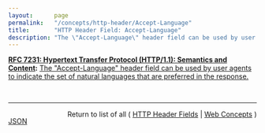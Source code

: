 ```yaml
---
layout:      page
permalink:   "/concepts/http-header/Accept-Language"
title:       "HTTP Header Field: Accept-Language"
description: "The \"Accept-Language\" header field can be used by user agents to indicate the set of natural languages that are preferred in the response."
---
```


**[RFC 7231: Hypertext Transfer Protocol (HTTP/1.1): Semantics and Content](/specs/IETF/RFC/7231 "The Hypertext Transfer Protocol (HTTP) is an application-level protocol for distributed, collaborative, hypertext information systems. This document defines the semantics of HTTP/1.1 messages as expressed by request methods, request header fields, response status codes, and response header fields, along with the payload of messages (metadata and body content) and mechanisms for content negotiation."):** [The "Accept-Language" header field can be used by user agents to indicate the set of natural languages that are preferred in the response.](http://tools.ietf.org/html/rfc7231#section-5.3.5 "Read documentation for HTTP Header Field &#34;Accept-Language&#34;")

<br/>
<hr/>

<p style="float : left"><a href="./Accept-Language.json" title="JSON representing this particular Web Concept value">JSON</a></p>
<p style="text-align: right">Return to list of all ( <a href="../http-headers">HTTP Header Fields</a> | <a href="../">Web Concepts</a> )</p>
